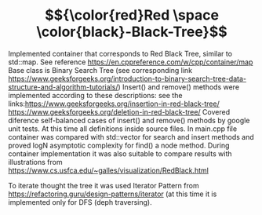 # $${\color{red}Red  \space \color{black}-Black-Tree}$$ 
Implemented container that corresponds to Red Black Tree, similar to std::map. See reference https://en.cppreference.com/w/cpp/container/map
Base class is Binary Search Tree (see corresponding link https://www.geeksforgeeks.org/introduction-to-binary-search-tree-data-structure-and-algorithm-tutorials/)
Insert() and remove() methods were implemented according to these descriptions: see the links:https://www.geeksforgeeks.org/insertion-in-red-black-tree/  https://www.geeksforgeeks.org/deletion-in-red-black-tree/
Covered diference self-balanced cases of insert() and remove() methods by google unit tests.
At this time all definitions inside source files.
In main.cpp file container was compared with std::vector for search and insert methods and proved logN asymptotic complexity for find() a node method.
During container implementation it was also suitable to compare results with illustrations from https://www.cs.usfca.edu/~galles/visualization/RedBlack.html

To iterate thought the tree it was used Iterator Pattern from https://refactoring.guru/design-patterns/iterator (at this time it is implemented only for DFS (deph traversing).
